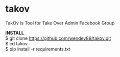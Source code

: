 # takov
TakOv is Tool for Take Over Admin Facebook Group


<b>INSTALL</b>
<br />
$ git clone https://github.com/wendev89/takov.git
<br />
$ cd takov
<br />
$ pip install -r requirements.txt

